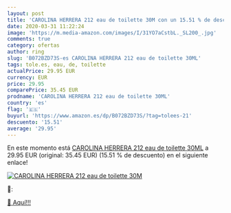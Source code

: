 ```yaml
---
layout: post
title: 'CAROLINA HERRERA 212 eau de toilette 30M con un 15.51 % de descuento'
date: 2020-03-31 11:22:24
image: 'https://m.media-amazon.com/images/I/31YO7aCstbL._SL200_.jpg'
comments: true
category: ofertas
author: ring
slug: 'B072BZD73S-es CAROLINA HERRERA 212 eau de toilette 30ML'
tags: tole.es, eau, de, toilette
actualPrice: 29.95 EUR
currency: EUR
price: 29.95
comparePrice: 35.45 EUR
prodname: 'CAROLINA HERRERA 212 eau de toilette 30ML'
country: 'es'
flag: '🇪🇸'
buyurl: 'https://www.amazon.es/dp/B072BZD73S/?tag=tolees-21'
descuento: '15.51'
average: '29.95'
---
```


En este momento está [CAROLINA HERRERA 212 eau de toilette 30ML](https://www.amazon.es/dp/B072BZD73S/?tag=tolees-21) a 29.95 EUR (original: 35.45 EUR) (15.51 %  de descuento) en el siguiente enlace!

[![CAROLINA HERRERA 212 eau de toilette 30M](https://m.media-amazon.com/images/I/31YO7aCstbL._SL200_.jpg)](https://www.amazon.es/dp/B072BZD73S/?tag=tolees-21)

🔎:


[🛒 Aquí!!!](https://www.amazon.es/dp/B072BZD73S/?tag=tolees-21)
